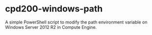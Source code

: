 # cpd200-windows-path
A simple PowerShell script to modify the path environment variable on Windows Server 2012 R2 in Compute Engine.
